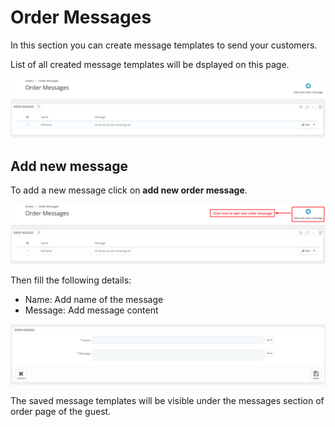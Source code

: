 # Order Messages

In this section you can create message templates to send your customers.

List of all created message templates will be dsplayed on this page.

![messages](./messages1.png)

## Add new message

To add a new message click on **add new order message**.

![messages](./messages2.png)

Then fill the following details:

- Name: Add name of the message
- Message: Add message content

![messages](./messages3.png)

The saved message templates will be visible under the messages section of order page of the guest.

